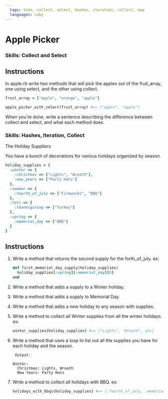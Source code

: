 ```yaml
---
  tags: todo, collect, select, hashes, iteration, collect, map
  languages: ruby
---
```


# Apple Picker

### Skills: Collect and Select

## Instructions

In apple.rb write two methods that will pick the apples out of the fruit_array, one using select, and the other using collect. 

```ruby
fruit_array = ["apple", "orange", "apple"]

apple_picker_with_select(fruit_array) #=> ["apple", "apple"]
```

When you're done, write a sentence describing the difference between collect and select, and what each method does. 

### Skills: Hashes, Iteration, Collect

The Holiday Suppliers 

You have a bunch of decorations for various holidays organized by season.

```ruby
holiday_supplies = {
  :winter => {
    :christmas => ["Lights", "Wreath"],
    :new_years => ["Party Hats"]
  },
  :summer => {
    :fourth_of_july => ["Fireworks", "BBQ"]
  },
  :fall => {
    :thanksgiving => ["Turkey"]
  },
  :spring => {
    :memorial_day => ["BBQ"]
  }
}
```
## Instructions

1. Write a method that returns the second supply for the forth_of_july.
ex:

    ```ruby
    def first_memorial_day_supply(holiday_supplies)
      holiday_supplies[:spring][:memorial_day][0]
    end
    ```

2. Write a method that adds a supply to a Winter holiday.

3. Write a method that adds a supply to Memorial Day.

4. Write a method that adds a new holiday to any season with supplies.

5. Write a method to collect all Winter supplies from all the winter holidays.
ex:

    ```bash
    winter_supplies(holiday_supplies) #=> ["Lights", "Wreath", etc]
    ```

6. Write a method that uses a loop to list out all the supplies you have for each holiday and the season.


        Output:
    ```
    Winter:
      Christmas: Lights, Wreath
      New Years: Party Hats
    ```

7. Write a method to collect all holidays with BBQ.
ex:

    ```bash
    holidays_with_bbqs(holiday_supplies) #=> [:fourth_of_july, :memorial_day]
    ```
